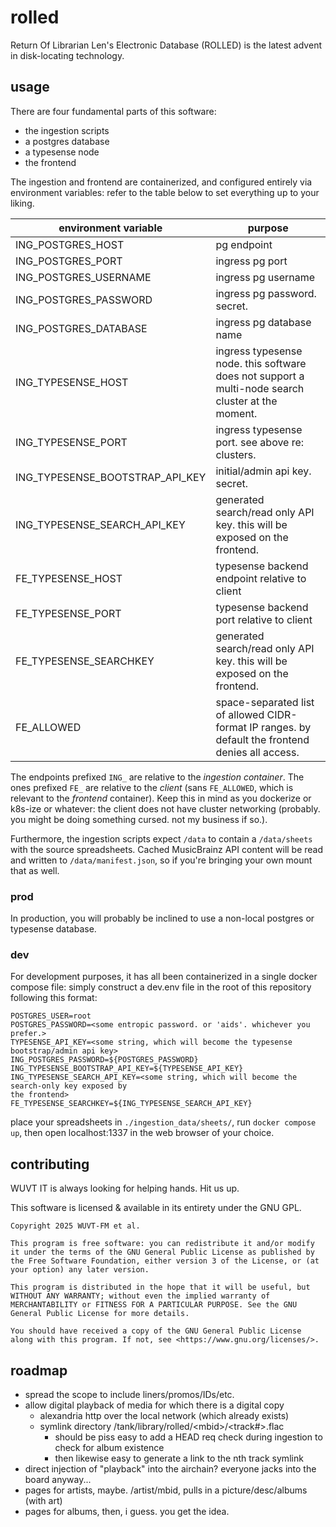 # rolled

Return Of Librarian Len's Electronic Database (ROLLED) is the latest advent in disk-locating technology.

## usage

There are four fundamental parts of this software:
* the ingestion scripts
* a postgres database
* a typesense node
* the frontend

The ingestion and frontend are containerized, and configured entirely via environment variables: refer to the table below to set everything up to your liking.

| environment variable | purpose |
| -------------------- | ------- |
| ING_POSTGRES_HOST    | pg endpoint |
| ING_POSTGRES_PORT    | ingress pg port |
| ING_POSTGRES_USERNAME    | ingress pg username |
| ING_POSTGRES_PASSWORD    | ingress pg password. secret. |
| ING_POSTGRES_DATABASE    | ingress pg database name |
| ING_TYPESENSE_HOST    | ingress typesense node. this software does not support a multi-node search cluster at the moment. |
| ING_TYPESENSE_PORT    | ingress typesense port. see above re: clusters. |
| ING_TYPESENSE_BOOTSTRAP_API_KEY    | initial/admin api key. secret. |
| ING_TYPESENSE_SEARCH_API_KEY    | generated search/read only API key. this will be exposed on the frontend. |
| FE_TYPESENSE_HOST | typesense backend endpoint relative to client |
| FE_TYPESENSE_PORT | typesense backend port relative to client |
| FE_TYPESENSE_SEARCHKEY | generated search/read only API key. this will be exposed on the frontend. |
| FE_ALLOWED | space-separated list of allowed CIDR-format IP ranges. by default the frontend denies all access. |

The endpoints prefixed `ING_` are relative to the *ingestion container*. The ones prefixed `FE_` are relative to the *client* (sans `FE_ALLOWED`, which is relevant to the *frontend* container). Keep this in mind as you dockerize or k8s-ize or whatever: the client does not have cluster networking (probably. you might be doing something cursed. not my business if so.).

Furthermore, the ingestion scripts expect `/data` to contain a `/data/sheets` with the source spreadsheets. Cached MusicBrainz API content will be read and written to `/data/manifest.json`, so if you're bringing your own mount that as well.

### prod

In production, you will probably be inclined to use a non-local postgres or typesense database.

### dev

For development purposes, it has all been containerized in a single docker compose file: simply construct a dev.env file in the root of this repository following this format:
```
POSTGRES_USER=root
POSTGRES_PASSWORD=<some entropic password. or 'aids'. whichever you prefer.>
TYPESENSE_API_KEY=<some string, which will become the typesense bootstrap/admin api key>
ING_POSTGRES_PASSWORD=${POSTGRES_PASSWORD}
ING_TYPESENSE_BOOTSTRAP_API_KEY=${TYPESENSE_API_KEY}
ING_TYPESENSE_SEARCH_API_KEY=<some string, which will become the search-only key exposed by 
the frontend>
FE_TYPESENSE_SEARCHKEY=${ING_TYPESENSE_SEARCH_API_KEY}
```

place your spreadsheets in `./ingestion_data/sheets/`, run `docker compose up`, then open localhost:1337 in the web browser of your choice.


## contributing

WUVT IT is always looking for helping hands. Hit us up.

This software is licensed & available in its entirety under the GNU GPL.

```
Copyright 2025 WUVT-FM et al.

This program is free software: you can redistribute it and/or modify it under the terms of the GNU General Public License as published by the Free Software Foundation, either version 3 of the License, or (at your option) any later version.

This program is distributed in the hope that it will be useful, but WITHOUT ANY WARRANTY; without even the implied warranty of MERCHANTABILITY or FITNESS FOR A PARTICULAR PURPOSE. See the GNU General Public License for more details.

You should have received a copy of the GNU General Public License along with this program. If not, see <https://www.gnu.org/licenses/>. 
```

## roadmap
* spread the scope to include liners/promos/IDs/etc.
* allow digital playback of media for which there is a digital copy
    * alexandria http over the local network (which already exists)
    * symlink directory /tank/library/rolled/\<mbid\>/\<track#\>.flac
        * should be piss easy to add a HEAD req check during ingestion to check for album existence
        * then likewise easy to generate a link to the nth track symlink
* direct injection of "playback" into the airchain? everyone jacks into the board anyway...        
* pages for artists, maybe. /artist/mbid, pulls in a picture/desc/albums (with art)
* pages for albums, then, i guess. you get the idea.

